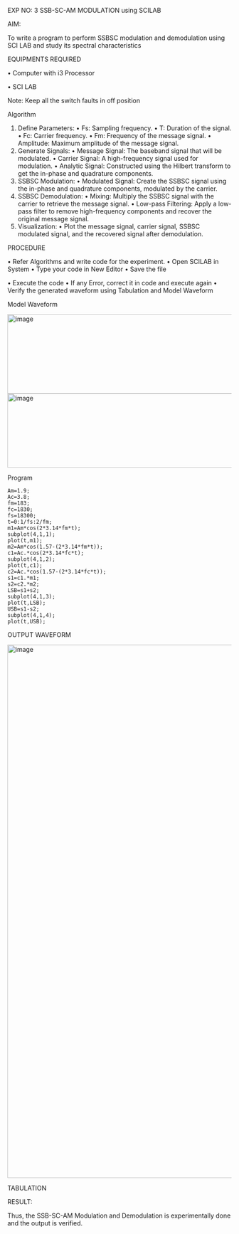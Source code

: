 

EXP NO: 3	SSB-SC-AM MODULATION using SCILAB

AIM:

To write a program to perform SSBSC modulation and demodulation using SCI LAB and study its spectral characteristics

EQUIPMENTS REQUIRED

•	Computer with i3 Processor

•	SCI LAB

Note: Keep all the switch faults in off position


Algorithm
1.	Define Parameters:
•	Fs: Sampling frequency.
•	T: Duration of the signal.
•	Fc: Carrier frequency.
•	Fm: Frequency of the message signal.
•	Amplitude: Maximum amplitude of the message signal.
2.	Generate Signals:
•	Message Signal: The baseband signal that will be modulated.
•	Carrier Signal: A high-frequency signal used for modulation.
•	Analytic Signal: Constructed using the Hilbert transform to get the in-phase and quadrature components.
3.	SSBSC Modulation:
•	Modulated Signal: Create the SSBSC signal using the in-phase and quadrature components, modulated by the carrier.
4.	SSBSC Demodulation:
•	Mixing: Multiply the SSBSC signal with the carrier to retrieve the message signal.
•	Low-pass Filtering: Apply a low-pass filter to remove high-frequency components and recover the original message signal.
5.	Visualization:
•	Plot the message signal, carrier signal, SSBSC modulated signal, and the recovered signal after demodulation.


PROCEDURE

•	Refer Algorithms and write code for the experiment.
•	Open SCILAB in System
•	Type your code in New Editor
•	Save the file
 
•	Execute the code
•	If any Error, correct it in code and execute again
•	Verify the generated waveform using Tabulation and Model Waveform

Model Waveform

<img width="704" height="178" alt="image" src="https://github.com/user-attachments/assets/32ee29b3-0d95-4192-9762-972d50c05c90" />
<img width="706" height="167" alt="image" src="https://github.com/user-attachments/assets/bff0d8fd-d679-444e-af37-0b34585853c1" />

Program
```
Am=1.9;
Ac=3.8;
fm=183;
fc=1830;
fs=18300;
t=0:1/fs:2/fm;
m1=Am*cos(2*3.14*fm*t);
subplot(4,1,1);
plot(t,m1);
m2=Am*cos(1.57-(2*3.14*fm*t));
c1=Ac.*cos(2*3.14*fc*t);
subplot(4,1,2);
plot(t,c1);
c2=Ac.*cos(1.57-(2*3.14*fc*t));
s1=c1.*m1;
s2=c2.*m2;
LSB=s1+s2;
subplot(4,1,3);
plot(t,LSB);
USB=s1-s2;
subplot(4,1,4);
plot(t,USB);

```

OUTPUT WAVEFORM

<img width="1918" height="1199" alt="image" src="https://github.com/user-attachments/assets/22a6cd85-815d-4563-ab65-131fab7aef44" />


TABULATION









RESULT:

Thus, the SSB-SC-AM Modulation and Demodulation is experimentally done and the output is verified.






